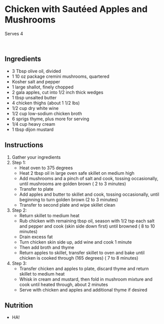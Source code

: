 # Chicken with Sautéed Apples and Mushrooms
Serves 4

<br>

## Ingredients
- 3 Tbsp olive oil, divided
- 1 10 oz package cremini mushrooms, quartered
- Kosher salt and pepper
- 1 large shallot, finely chopped
- 2 gala apples, cut into 1/2 inch thick wedges
- 1 tbsp unsalted butter
- 4 chicken thighs (about 1 1/2 lbs)
- 1/2 cup dry white wine
- 1/2 cup low-sodium chicken broth
- 6 sprigs thyme, plus more for serving
- 1/4 cup heavy cream
- 1 tbsp dijon mustard


## Instructions
1. Gather your ingredients
2. Step 1:
   - Heat oven to 375 degrees
   - Heat 2 tbsp oil in large oven safe skillet on medium high
   - Add mushrooms and a pinch of salt and cook, tossing occasionally, until mushrooms are golden brown ( 2 to 3 minutes)
   - Transfer to plate
   - Add apples and butter to skillet and cook, tossing occasionally, until beginning to turn golden brown (2 to 3 minutes)
   - Transfer to second plate and wipe skillet clean
3. Step 2:
    - Return skillet to medium heat
    - Rub chicken with remaining tbsp oil, season with 1/2 tsp each salt and pepper and cook (skin side down first) until browned ( 8 to 10 minutes)
    - Drain excess fat
    - Turn chicken skin side up, add wine and cook 1 minute
    - Then add broth and thyme
    - Return apples to skillet, transfer skillet to oven and bake until chicken is cooked through (165 degrees) ( 7 to 8 minutes)
4. Step 3:
    - Transfer chicken and apples to plate, discard thyme and return skillet to medium heat
    - Whisk in cream and mustard, then fold in mushroom mixture and cook until heated through, about 2 minutes
    - Serve with chicken and apples and additional thyme if desired


## Nutrition
- HA!